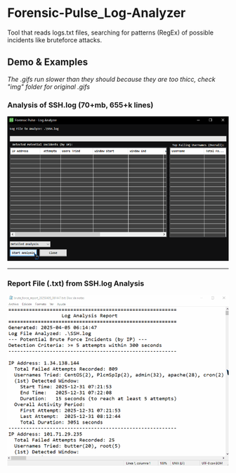 # Forensic-Pulse_Log-Analyzer
Tool that reads logs.txt files, searching for patterns (RegEx) of possible incidents like bruteforce attacks. 


## Demo & Examples
*The .gifs run slower than they should because they are too thicc, check "img" folder for original .gifs*

### Analysis of SSH.log (70+mb, 655+k lines)
![](https://github.com/CrisDxyz/Forensic-Pulse_Log-Analyzer/blob/main/img/ForensicPulseSSH.gif)

------

### Report File (.txt) from SSH.log Analysis
![](https://github.com/CrisDxyz/Forensic-Pulse_Log-Analyzer/blob/main/img/ForensicPulseReport.gif)
